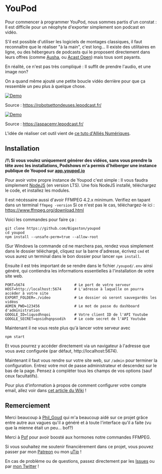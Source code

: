 # YouPod

Pour commencer à programmer YouPod, nous sommes partis d'un constat : 
Il est difficile pour un néophyte d'exporter simplement son podcast en vidéo. 

S'il est possible d'utiliser les logiciels de montages classiques, il faut reconnaître que le réaliser "à la main", c'est long... 
Il existe des utilitaires en ligne, ou des hébergeurs de podcasts qui le proposent directement dans leurs offres (comme [Ausha](https://www.ausha.co/), ou [Acast Open](https://open.acast.com/)) mais tous sont payants.

En réalité, ce n'est pas très compliqué : Il suffit de prendre l'audio, et une image non? 

On a quand même ajouté une petite boucle vidéo derrière pour que ça ressemble un peu plus à quelque chose.

[![Demo](https://img.youtube.com/vi/Lpa5UtjI9NE/0.jpg)](https://www.youtube.com/watch?v=Lpa5UtjI9NE)

Source : https://robotsettondeuses.lepodcast.fr/



[![Demo](https://img.youtube.com/vi/H5IUxtKbapI/0.jpg)](https://www.youtube.com/watch?v=H5IUxtKbapI)

Source : https://aspacemr.lepodcast.fr/

L'idée de réaliser cet outil vient de [ce tuto d'Alliés Numériques](https://alliesnumeriques.org/tutoriels/publier-votre-podcast-sur-youtube-la-methode-classe-avec-ffmpeg/).

## Installation

**/!\ Si vous  voulez uniquement générer des vidéos, sans vous prendre la tête avec les installations, Podshows m'a permis d'héberger une instance publique de Youpod sur [app.youpod.io](https://app.youpod.io)**

Pour avoir votre propre instance de Youpod c'est simple : Il vous faudra simplement [NodeJS](https://nodejs.org/en/) (en version LTS). 
Une fois NodeJS installé, téléchargez le code, et installez les modules. 

Il est nécéssaire aussi d'avoir FFMPEG 4.2.x minimum. Verifiez en tapant dans un terminal
```ffmpeg -version```
Si ce n'est pas le cas, téléchargez-le ici : https://www.ffmpeg.org/download.html

Voici les commandes pour faire ça :
```shell
git clone https://github.com/Bigaston/youpod
cd youpod
npm install --unsafe-perm=true --allow-root
```

(Sur Windows la commande cd ne marchera pas, rendez vous simplement dans le dossier téléchargé, cliquez sur la barre d'adresse, écrivez `cmd` et vous aurez un terminal dans le bon dossier pour lancer `npm install`.

Ensuite il est très important de se rendre dans le fichier `/youpod/.env` ainsi généré, qui contiendra les informations essentielles à l'installation de votre site web.

```.env
PORT=5674                       # Le port de votre serveur
HOST=http://localhost:5674      # L'adresse à laquelle on pourra accèder à votre site
EXPORT_FOLDER=./video           # Le dossier où seront sauvegardés les vidéos
ADMIN_PWD=123456                # Le mot de passe du dashboard d'administration
GOOGLE_ID=liqusdhnqoi           # Votre client ID de l'API Youtube
GOOGLE_SECRET=qosidhqnpsodih    # Le code secret de l'API Youtube
```

Maintenant il ne vous reste plus qu'à lancer votre serveur avec

```shell
npm start
```

Et vous pourrez y accéder directement via un navigateur à l'adresse que vous avez configurée (par défaut, http://localhost:5674).

Maintenant il faut vous rendre sur votre site web, sur `/admin` pour terminer la configuration. Entrez votre mot de passe administrateur et descendez sur le bas de la page. Pensez à compléter tous les champs de vos options (sauf ceux facultatifs).

Pour plus d'information à propos de comment configurer votre compte email, allez voir dans [cet article du Wiki](https://github.com/Bigaston/youpod/wiki/Configurer-son-compte-mail) !

## Remerciement

Merci beaucoup à [Phil_Goud](https://twitter.com/Phil_Goud) qui m'a beaucoup aidé sur ce projet grâce entre autre aux vagues qu'il a généré et à toute l'interface qu'il a faite (vu que la mienne était un peu... bof?)

Merci à [Pof](https://twitter.com/PofMagicfingers) pour avoir boosté aux hormones notre commandes FFMPEG.

Si vous souhaitez me soutenir financièrement dans ce projet, vous pouvez passer par mon [Patreon](https://patreon.com/Bigaston) ou mon [uTip](https://utip.io/Bigaston) !

En cas de problème ou de questions, passez directement par les [Issues](https://github.com/Bigaston/youpod/issues) ou par [mon Twitter](https://twitter.com/Bigaston) !

